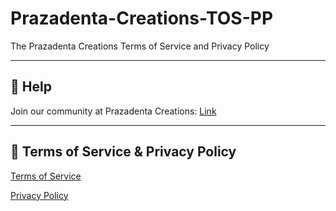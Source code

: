 # Prazadenta-Creations-TOS-PP

The Prazadenta Creations Terms of Service and Privacy Policy

---

## 📄 Help

Join our community at Prazadenta Creations: [Link](https://discord.gg/pV5NqjXtgE)

---

## 📃 Terms of Service & Privacy Policy

[Terms of Service](https://github.com/adamant-process/Prazadentas-Creations-Discord-Bot/blob/main/terms.txt)

[Privacy Policy](https://github.com/adamant-process/Prazadentas-Creations-Discord-Bot/blob/main/privacy.txt)
